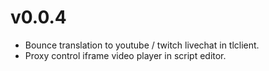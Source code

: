 # v0.0.4

- Bounce translation to youtube / twitch livechat in tlclient.
- Proxy control iframe video player in script editor.